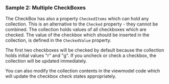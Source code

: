 ### Sample 2: Multiple CheckBoxes

The CheckBox has also a property `CheckedItems` which can hold any collection. This is an alternative to the `Checked` property - they cannot be combined.
The collection holds values of all checkboxes which are checked. The value of the checkbox which should be inserted in the collection, is defined in the
`CheckedValue` property.



The first two checkboxes will be checked by default because the collection holds initial values "r" and "g".
If you uncheck or check a checkbox, the collection will be updated immediately.


You can also modify the collection contents in the viewmodel code which will update the checkbox check states appropriately.
